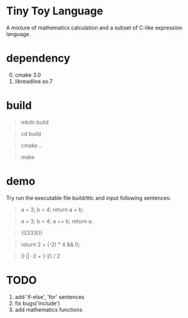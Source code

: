 # Tiny Toy Language

A mixture of mathematics calculation and a subset of C-like expression language.

# dependency

0. cmake 3.0
1. libreadline.so.7

# build

> mkdir build

> cd build

> cmake ..

> make

# demo

Try run the executable file build/ttlc and input following sentences:

> a = 3; b = 4; return a + b;

> a = 3; b = 4; a += b; return a;

> (((333)))

> return 2 + (-2) * 4 && 0;

> 0 || -2 + (-2) / 2

# TODO
1. add 'if-else', 'for' sentences
2. fix bugs('include')
3. add mathematics functions

